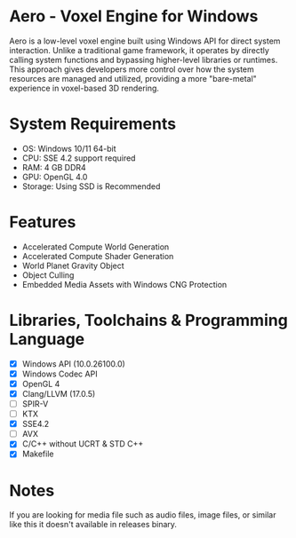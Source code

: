 # Aero - Voxel Engine for Windows
Aero is a low-level voxel engine built using Windows API for direct system interaction. 
Unlike a traditional game framework, it operates by directly calling system functions and bypassing higher-level libraries or runtimes. 
This approach gives developers more control over how the system resources are managed and utilized, providing a more "bare-metal" experience in voxel-based 3D rendering.

# System Requirements
- OS: Windows 10/11 64-bit
- CPU: SSE 4.2 support required
- RAM: 4 GB DDR4
- GPU: OpenGL 4.0
- Storage: Using SSD is Recommended

# Features
- Accelerated Compute World Generation
- Accelerated Compute Shader Generation
- World Planet Gravity Object
- Object Culling
- Embedded Media Assets with Windows CNG Protection

# Libraries, Toolchains & Programming Language
- [x] Windows API (10.0.26100.0)
- [x] Windows Codec API
- [x] OpenGL 4
- [x] Clang/LLVM (17.0.5)
- [ ] SPIR-V
- [ ] KTX
- [x] SSE4.2
- [ ] AVX
- [x] C/C++ without UCRT & STD C++
- [x] Makefile

# Notes
If you are looking for media file such as audio files, image files, or similar like this it doesn't available in releases binary.
